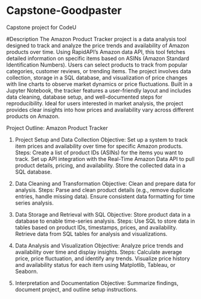 # Capstone-Goodpaster
Capstone project for CodeU

#Description
The Amazon Product Tracker project is a data analysis tool designed to track and analyze the price trends and availability of Amazon products over time. Using RapidAPI’s Amazon data API, this tool fetches detailed information on specific items based on ASINs (Amazon Standard Identification Numbers). Users can select products to track from popular categories, customer reviews, or trending items. The project involves data collection, storage in a SQL database, and visualization of price changes with line charts to observe market dynamics or price fluctuations. Built in a Jupyter Notebook, the tracker features a user-friendly layout and includes data cleaning, database setup, and well-documented steps for reproducibility. Ideal for users interested in market analysis, the project provides clear insights into how prices and availability vary across different products on Amazon.


Project Outline: Amazon Product Tracker

1. Project Setup and Data Collection
  Objective: Set up a system to track item prices and availability over time for specific Amazon products.
    Steps: Create a list of product IDs (ASINs) for the items you want to track.
  Set up API integration with the Real-Time Amazon Data API to pull product details, pricing, and availability.
  Store the collected data in a SQL database.

2. Data Cleaning and Transformation
  Objective: Clean and prepare data for analysis.
   Steps: Parse and clean product details (e.g., remove duplicate entries, handle missing data).
    Ensure consistent data formatting for time series analysis.

3. Data Storage and Retrieval with SQL
  Objective: Store product data in a database to enable time-series analysis.
Steps: Use SQL to store data in tables based on product IDs, timestamps, prices, and availability.
    Retrieve data from SQL tables for analysis and visualizations.

4. Data Analysis and Visualization
  Objective: Analyze price trends and availability over time and display insights.
Steps: Calculate average price, price fluctuation, and identify any trends.
    Visualize price history and availability status for each item using Matplotlib, Tableau, or Seaborn.

5. Interpretation and Documentation
  Objective: Summarize findings, document project, and outline setup instructions.







   
  
